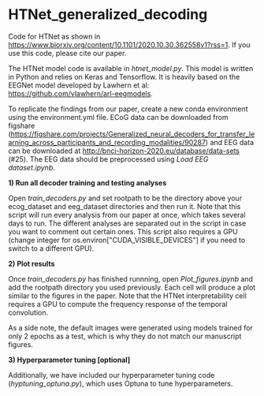 # HTNet_generalized_decoding

Code for HTNet as shown in https://www.biorxiv.org/content/10.1101/2020.10.30.362558v1?rss=1. If you use this code, please cite our paper.


The HTNet model code is available in *htnet_model.py*. This model is written in Python and relies on Keras and Tensorflow. It is heavily based on the EEGNet model developed by Lawhern et al: https://github.com/vlawhern/arl-eegmodels.


To replicate the findings from our paper, create a new conda environment using the environment.yml file. ECoG data can be downloaded from figshare (https://figshare.com/projects/Generalized_neural_decoders_for_transfer_learning_across_participants_and_recording_modalities/90287) and EEG data can be downloaded at http://bnci-horizon-2020.eu/database/data-sets (#25). The EEG data should be preprocessed using *Load EEG dataset.ipynb*.



**1) Run all decoder training and testing analyses**

Open *train_decoders.py* and set rootpath to be the directory above your ecog_dataset and eeg_dataset directories and then run it. Note that this script will run every analysis from our paper at once, which takes several days to run. The different analyses are separated out in the script in case you want to comment out certain ones. This script also requires a GPU (change integer for os.environ["CUDA_VISIBLE_DEVICES"] if you need to switch to a different GPU).



**2) Plot results**

Once *train_decoders.py* has finished runnning, open *Plot_figures.ipynb* and add the rootpath directory you used previously. Each cell will produce a plot similar to the figures in the paper. Note that the HTNet interpretability cell requires a GPU to compute the frequency response of the temporal convolution.

As a side note, the default images were generated using models trained for only 2 epochs as a test, which is why they do not match our manuscript figures.



**3) Hyperparameter tuning [optional]**

Additionally, we have included our hyperparameter tuning code (*hyptuning_optuna.py*), which uses Optuna to tune hyperparameters.
